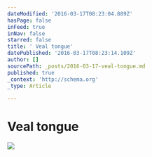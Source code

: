 ```yaml
---
dateModified: '2016-03-17T08:23:04.889Z'
hasPage: false
inFeed: true
inNav: false
starred: false
title: ' Veal tongue'
datePublished: '2016-03-17T08:23:14.109Z'
author: []
sourcePath: _posts/2016-03-17-veal-tongue.md
published: true
_context: 'http://schema.org'
_type: Article

---
```

# Veal tongue
![](https://the-grid-user-content.s3-us-west-2.amazonaws.com/5c080b0b-f4eb-4ef0-83cd-67a681b7daa4.jpg)